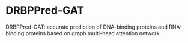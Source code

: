 # DRBPPred-GAT
DRBPPred-GAT: accurate prediction of DNA-binding proteins and RNA-binding proteins based on graph multi-head attention network
